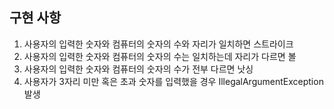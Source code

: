 ## 구현 사항

1. 사용자의 입력한 숫자와 컴퓨터의 숫자의 수와 자리가 일치하면 스트라이크
2. 사용자의 입력한 숫자와 컴퓨터의 숫자의 수는 일치하는데 자리가 다르면 볼
3. 사용자의 입력한 숫자와 컴퓨터의 숫자의 수가 전부 다르면 낫싱
4. 사용자가 3자리 미만 혹은 초과 숫자를 입력했을 경우 IllegalArgumentException 발생